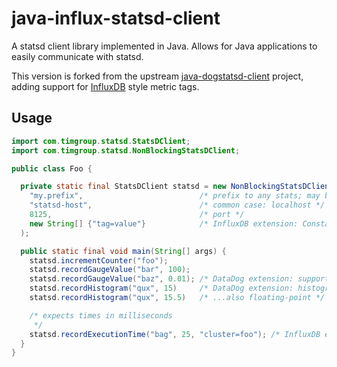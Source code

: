 java-influx-statsd-client
==================

A statsd client library implemented in Java.  Allows for Java applications to easily communicate with statsd.

This version is forked from the upstream [java-dogstatsd-client](https://github.com/indeedeng/java-dogstatsd-client) project, adding support for [InfluxDB](https://influxdb.com/blog/2015/11/03/getting_started_with_influx_statsd.html) style metric tags.

Usage
-----
```java
import com.timgroup.statsd.StatsDClient;
import com.timgroup.statsd.NonBlockingStatsDClient;

public class Foo {

  private static final StatsDClient statsd = new NonBlockingStatsDClient(
    "my.prefix",                          /* prefix to any stats; may be null or empty string */
    "statsd-host",                        /* common case: localhost */
    8125,                                 /* port */
    new String[] {"tag=value"}            /* InfluxDB extension: Constant tags, always applied */
  );

  public static final void main(String[] args) {
    statsd.incrementCounter("foo");
    statsd.recordGaugeValue("bar", 100);
    statsd.recordGaugeValue("baz", 0.01); /* DataDog extension: support for floating-point gauges */
    statsd.recordHistogram("qux", 15)     /* DataDog extension: histograms */
    statsd.recordHistogram("qux", 15.5)   /* ...also floating-point */

    /* expects times in milliseconds
     */
    statsd.recordExecutionTime("bag", 25, "cluster=foo"); /* InfluxDB extension: cluster tag */
  }
}
```
